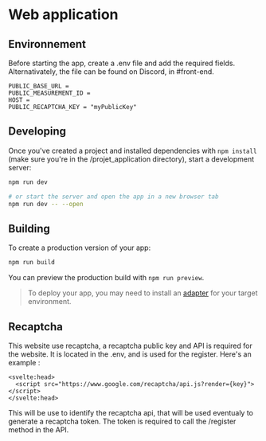 # Web application

## Environnement

Before starting the app, create a .env file and add the required fields. Alternativately, the file can be found on Discord, in #front-end.

```env
PUBLIC_BASE_URL = 
PUBLIC_MEASUREMENT_ID = 
HOST = 
PUBLIC_RECAPTCHA_KEY = "myPublicKey"
```

## Developing

Once you've created a project and installed dependencies with `npm install` (make sure you're in the /projet_application directory), start a development server:

```bash
npm run dev

# or start the server and open the app in a new browser tab
npm run dev -- --open
```

## Building

To create a production version of your app:

```bash
npm run build
```

You can preview the production build with `npm run preview`.

> To deploy your app, you may need to install an [adapter](https://kit.svelte.dev/docs/adapters) for your target environment.

## Recaptcha
This website use recaptcha, a recaptcha public key and API is required for the website. It is located in the .env,
and is used for the register. Here's an example :
```svelte
<svelte:head>
  <script src="https://www.google.com/recaptcha/api.js?render={key}"></script>
</svelte:head>
```
This will be use to identify the recaptcha api, that will be used eventualy to generate a recaptcha token. The token is required
to call the /register method in the API.